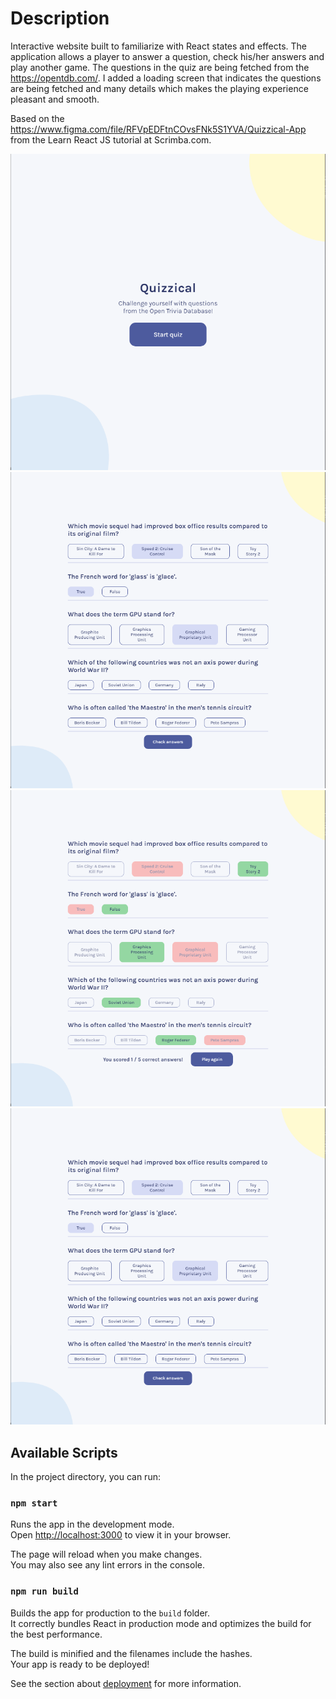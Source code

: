 # Description

Interactive website built to familiarize with React states and effects. The application allows a player to answer a question, check his/her answers and play another game. The questions in the quiz are being fetched from the https://opentdb.com/. I added a loading screen that indicates the questions are being fetched and many details which makes the playing experience pleasant and smooth.

Based on the https://www.figma.com/file/RFVpEDFtnCOvsFNk5S1YVA/Quizzical-App from the Learn React JS tutorial at Scrimba.com.

![Splash screen](/splashScreen.png?raw=true)
![Game in progress](/gameInProgress.png?raw=true)
![Game finished](/finishedGame.png?raw=true)
![Loading screen](/gameInProgress.png?raw=true)

## Available Scripts

In the project directory, you can run:

### `npm start`

Runs the app in the development mode.\
Open [http://localhost:3000](http://localhost:3000) to view it in your browser.

The page will reload when you make changes.\
You may also see any lint errors in the console.

### `npm run build`

Builds the app for production to the `build` folder.\
It correctly bundles React in production mode and optimizes the build for the best performance.

The build is minified and the filenames include the hashes.\
Your app is ready to be deployed!

See the section about [deployment](https://facebook.github.io/create-react-app/docs/deployment) for more information.
